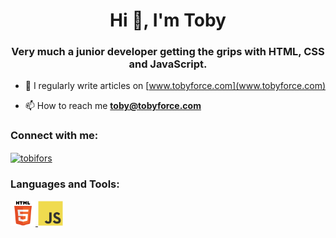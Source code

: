 <h1 align="center">Hi 👋, I'm Toby</h1>
<h3 align="center">Very much a junior developer getting the grips with HTML, CSS and JavaScript.</h3>

- 📝 I regularly write articles on [www.tobyforce.com](www.tobyforce.com)

- 📫 How to reach me **toby@tobyforce.com**

<h3 align="left">Connect with me:</h3>
<p align="left">
<a href="https://twitter.com/tobifors" target="blank"><img align="center" src="https://raw.githubusercontent.com/rahuldkjain/github-profile-readme-generator/master/src/images/icons/Social/twitter.svg" alt="tobifors" height="30" width="40" /></a>
</p>

<h3 align="left">Languages and Tools:</h3>
<p align="left"> <a href="https://www.w3.org/html/" target="_blank" rel="noreferrer"> <img src="https://raw.githubusercontent.com/devicons/devicon/master/icons/html5/html5-original-wordmark.svg" alt="html5" width="40" height="40"/> </a> <a href="https://developer.mozilla.org/en-US/docs/Web/JavaScript" target="_blank" rel="noreferrer"> <img src="https://raw.githubusercontent.com/devicons/devicon/master/icons/javascript/javascript-original.svg" alt="javascript" width="40" height="40"/> </a> </p>
